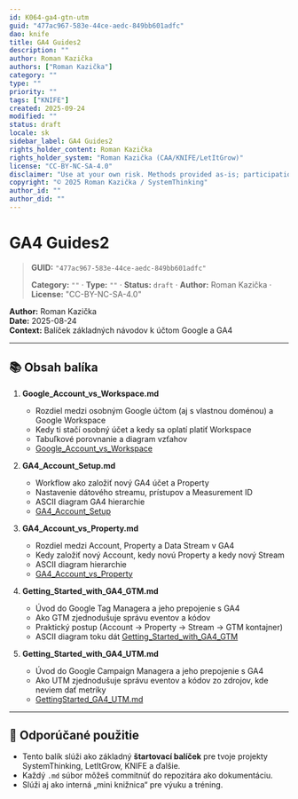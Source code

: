 ```yaml
---
id: K064-ga4-gtn-utm
guid: "477ac967-583e-44ce-aedc-849bb601adfc"
dao: knife
title: GA4 Guides2
description: ""
author: Roman Kazička
authors: ["Roman Kazička"]
category: ""
type: ""
priority: ""
tags: ["KNIFE"]
created: 2025-09-24
modified: ""
status: draft
locale: sk
sidebar_label: GA4 Guides2
rights_holder_content: Roman Kazička
rights_holder_system: "Roman Kazička (CAA/KNIFE/LetItGrow)"
license: "CC-BY-NC-SA-4.0"
disclaimer: "Use at your own risk. Methods provided as-is; participation is voluntary and context-aware."
copyright: "© 2025 Roman Kazička / SystemThinking"
author_id: ""
author_did: ""
---
```

# GA4 Guides2
<!-- fm-visible: start -->

> **GUID:** `"477ac967-583e-44ce-aedc-849bb601adfc"`
>   
> **Category:** `""` · **Type:** `""` · **Status:** `draft` · **Author:** Roman Kazička · **License:** "CC-BY-NC-SA-4.0"
<!-- fm-visible: end -->


**Author:** Roman Kazička  
**Date:** 2025-08-24  
**Context:** Balíček základných návodov k účtom Google a GA4

---

## 📚 Obsah balíka

1. **Google_Account_vs_Workspace.md**  
   - Rozdiel medzi osobným Google účtom (aj s vlastnou doménou) a Google Workspace  
   - Kedy ti stačí osobný účet a kedy sa oplatí platiť Workspace  
   - Tabuľkové porovnanie a diagram vzťahov
   -  [Google_Account_vs_Workspace](./Google_Account_vs_Workspace.md)

2. **GA4_Account_Setup.md**  
   - Workflow ako založiť nový GA4 účet a Property  
   - Nastavenie dátového streamu, prístupov a Measurement ID  
   - ASCII diagram GA4 hierarchie
   -  [GA4_Account_Setup](./GA4_Account_Setup.md)
 
  

3. **GA4_Account_vs_Property.md**  
   - Rozdiel medzi Account, Property a Data Stream v GA4  
   - Kedy založiť nový Account, kedy novú Property a kedy nový Stream  
   - ASCII diagram hierarchie
   - [GA4_Account_vs_Property](./GA4_Account_vs_Property.md)


4. **Getting_Started_with_GA4_GTM.md**  
   - Úvod do Google Tag Managera a jeho prepojenie s GA4  
   - Ako GTM zjednodušuje správu eventov a kódov  
   - Praktický postup (Account → Property → Stream → GTM kontajner)  
   - ASCII diagram toku dát
[Getting_Started_with_GA4_GTM](./Getting_Started_with_GA4_GTM.md)


5. **Getting_Started_with_GA4_UTM.md**  
   - Úvod do Google Campaign Managera a jeho prepojenie s GA4  
   - Ako UTM zjednodušuje správu eventov a kódov zo zdrojov, kde neviem dať metriky  
   - [GettingStarted_GA4_UTM.md](./GettingStarted_GA4_UTM.md)


---

## 🎯 Odporúčané použitie
- Tento balík slúži ako základný **štartovací balíček** pre tvoje projekty SystemThinking, LetItGrow, KNIFE a ďalšie.  
- Každý `.md` súbor môžeš commitnúť do repozitára ako dokumentáciu.  
- Slúži aj ako interná „mini knižnica“ pre výuku a tréning.

